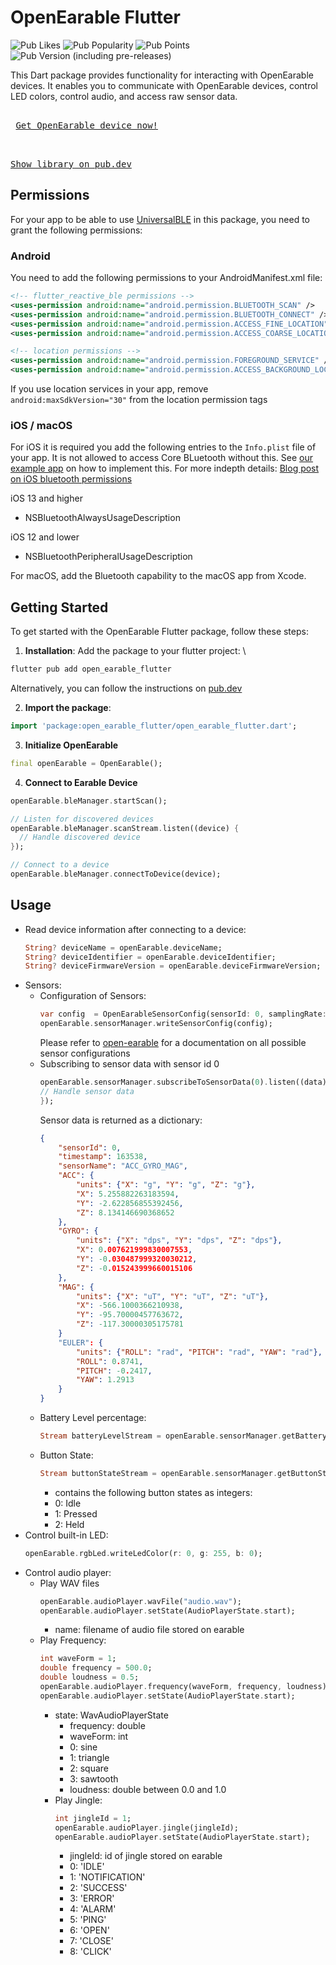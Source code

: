 # OpenEarable Flutter

![Pub Likes](https://img.shields.io/pub/likes/open_earable_flutter)
![Pub Popularity](https://img.shields.io/pub/popularity/open_earable_flutter)
![Pub Points](https://img.shields.io/pub/points/open_earable_flutter)
![Pub Version (including pre-releases)](https://img.shields.io/pub/v/open_earable_flutter)


This Dart package provides functionality for interacting with OpenEarable devices. It enables you to communicate with OpenEarable devices, control LED colors, control audio, and access raw sensor data.

<kbd> <br> [Get OpenEarable device now!](https://forms.gle/R3LMcqtyKwVH7PZB9) <br> </kbd>

<kbd> <br> [Show library on pub.dev](https://pub.dev/packages/open_earable_flutter) <br> </kbd>

## Permissions
For your app to be able to use [UniversalBLE](https://pub.dev/packages/universal_ble) in this package, you need to grant the following permissions:
### Android

You need to add the following permissions to your AndroidManifest.xml file:

```xml
<!-- flutter_reactive_ble permissions -->
<uses-permission android:name="android.permission.BLUETOOTH_SCAN" />
<uses-permission android:name="android.permission.BLUETOOTH_CONNECT" />
<uses-permission android:name="android.permission.ACCESS_FINE_LOCATION" />
<uses-permission android:name="android.permission.ACCESS_COARSE_LOCATION" />

<!-- location permissions -->
<uses-permission android:name="android.permission.FOREGROUND_SERVICE" />
<uses-permission android:name="android.permission.ACCESS_BACKGROUND_LOCATION"/>
```

If you use location services in your app, remove `android:maxSdkVersion="30"` from the location permission tags

### iOS / macOS

For iOS it is required you add the following entries to the `Info.plist` file of your app. It is not allowed to access Core BLuetooth without this. See [our example app](https://github.com/PhilipsHue/flutter_reactive_ble/blob/master/example/ios/Runner/Info.plist) on how to implement this. For more indepth details: [Blog post on iOS bluetooth permissions](https://medium.com/flawless-app-stories/handling-ios-13-bluetooth-permissions-26c6a8cbb816)

iOS 13 and higher
* NSBluetoothAlwaysUsageDescription

iOS 12 and lower
* NSBluetoothPeripheralUsageDescription

For macOS, add the Bluetooth capability to the macOS app from Xcode.

## Getting Started
To get started with the OpenEarable Flutter package, follow these steps:

1. **Installation**: Add the package to your flutter project: \
  ```bash
  flutter pub add open_earable_flutter
  ```
  Alternatively, you can follow the instructions on [pub.dev](https://pub.dev/packages/open_earable_flutter/install)

2. **Import the package**: 
  ```dart
  import 'package:open_earable_flutter/open_earable_flutter.dart';
  ```
3. **Initialize OpenEarable**
  ```dart
  final openEarable = OpenEarable();
  ```
4. **Connect to Earable Device**
  ```dart
  openEarable.bleManager.startScan();

  // Listen for discovered devices
  openEarable.bleManager.scanStream.listen((device) {
    // Handle discovered device
  });

  // Connect to a device
  openEarable.bleManager.connectToDevice(device);

  ```
## Usage
- Read device information after connecting to a device:
	```dart
	String? deviceName = openEarable.deviceName;
	String? deviceIdentifier = openEarable.deviceIdentifier;
	String? deviceFirmwareVersion = openEarable.deviceFirmwareVersion;
	```
- Sensors:
	- Configuration of Sensors:
		```dart
		var config  = OpenEarableSensorConfig(sensorId: 0, samplingRate: 30, latency: 0);
		openEarable.sensorManager.writeSensorConfig(config);
		```
		Please refer to [open-earable](https://github.com/OpenEarable/open-earable/tree/v4_experimental_mess#LED) for a documentation on all possible sensor configurations
	- Subscribing to sensor data with sensor id 0
		```dart
		openEarable.sensorManager.subscribeToSensorData(0).listen((data) {
		// Handle sensor data
		});
		```
		Sensor data is returned as a dictionary:
		```json
		{
			"sensorId": 0,
			"timestamp": 163538,
			"sensorName": "ACC_GYRO_MAG",
			"ACC": {
				"units": {"X": "g", "Y": "g", "Z": "g"},
				"X": 5.255882263183594,
				"Y": -2.622856855392456,
				"Z": 8.134146690368652
			},
			"GYRO": {
				"units": {"X": "dps", "Y": "dps", "Z": "dps"},
				"X": 0.007621999830007553,
				"Y": -0.030487999320030212,
				"Z": -0.015243999660015106
			},
			"MAG": {
				"units": {"X": "uT", "Y": "uT", "Z": "uT"},
				"X": -566.1000366210938,
				"Y": -95.70000457763672,
				"Z": -117.30000305175781
			}
			"EULER": {
				"units": {"ROLL": "rad", "PITCH": "rad", "YAW": "rad"},
				"ROLL": 0.8741,
				"PITCH": -0.2417,
				"YAW": 1.2913
			}
		}
		```
	- Battery Level percentage:
		```dart
		Stream batteryLevelStream = openEarable.sensorManager.getBatteryLevelStream();
		```
	- Button State:
		```dart
		Stream buttonStateStream = openEarable.sensorManager.getButtonStateStream();
		```
		- contains the following button states as integers:
    	- 0: Idle
    	- 1: Pressed
    	- 2: Held
- Control built-in LED:
	```dart
	openEarable.rgbLed.writeLedColor(r: 0, g: 255, b: 0);
	```
- Control audio player:
  - Play WAV files
    ```dart
	openEarable.audioPlayer.wavFile("audio.wav");
	openEarable.audioPlayer.setState(AudioPlayerState.start);
    ```
  	- name: filename of audio file stored on earable
  - Play Frequency:
    ```dart
	int waveForm = 1;
	double frequency = 500.0;
	double loudness = 0.5;
	openEarable.audioPlayer.frequency(waveForm, frequency, loudness);
    openEarable.audioPlayer.setState(AudioPlayerState.start);
    ```
	  - state: WavAudioPlayerState
		- frequency: double
		- waveForm: int
  		- 0: sine
  		- 1: triangle
  		- 2: square
  		- 3: sawtooth
		- loudness: double between 0.0 and 1.0
	- Play Jingle:
		```dart
		int jingleId = 1;
		openEarable.audioPlayer.jingle(jingleId);
    	openEarable.audioPlayer.setState(AudioPlayerState.start);
		```
    	- jingleId: id of jingle stored on earable
		- 0: 'IDLE'
  		- 1: 'NOTIFICATION'
  		- 2: 'SUCCESS'
  		- 3: 'ERROR'
  		- 4: 'ALARM'
  		- 5: 'PING'
  		- 6: 'OPEN'
  		- 7: 'CLOSE'
  		- 8: 'CLICK'

